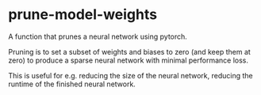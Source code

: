# prune-model-weights
A function that prunes a neural network using pytorch. 

Pruning is to set a subset of weights and biases to zero (and keep them at zero) to produce a sparse neural network with minimal performance loss. 

This is useful for e.g. reducing the size of the neural network, reducing the runtime of the finished neural network.
